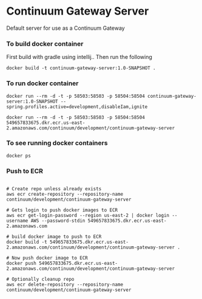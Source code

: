 # Continuum Gateway Server
Default server for use as a Continuum Gateway


### To build docker container
First build with gradle using intellij.. Then run the following
```shell script
docker build -t continuum-gateway-server:1.0-SNAPSHOT .
```

### To run docker container
```shell script
docker run --rm -d -t -p 58503:58503 -p 58504:58504 continuum-gateway-server:1.0-SNAPSHOT --spring.profiles.active=development,disableIam,ignite

docker run --rm -d -t -p 58503:58503 -p 58504:58504 549657833675.dkr.ecr.us-east-2.amazonaws.com/continuum/development/continuum-gateway-server
```

### To see running docker containers
```shell script
docker ps
```

### Push to ECR 
```shell script

# Create repo unless already exists 
aws ecr create-repository --repository-name continuum/development/continuum-gateway-server

# Gets login to push docker images to ECR
aws ecr get-login-password --region us-east-2 | docker login --username AWS --password-stdin 549657833675.dkr.ecr.us-east-2.amazonaws.com

# build docker image to push to ECR
docker build -t 549657833675.dkr.ecr.us-east-2.amazonaws.com/continuum/development/continuum-gateway-server .

# Now push docker image to ECR
docker push 549657833675.dkr.ecr.us-east-2.amazonaws.com/continuum/development/continuum-gateway-server

# Optionally cleanup repo 
aws ecr delete-repository --repository-name continuum/development/continuum-gateway-server
```
